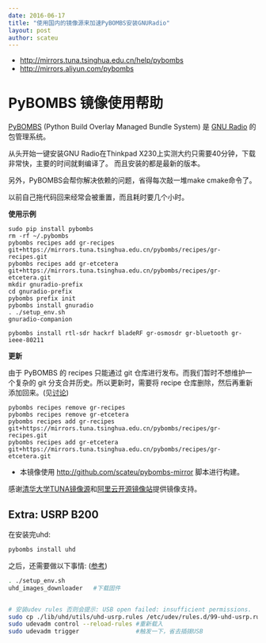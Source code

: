 ```yaml
---
date: 2016-06-17
title: "使用国内的镜像源来加速PyBOMBS安装GNURadio"
layout: post
author: scateu
---
```


 - <http://mirrors.tuna.tsinghua.edu.cn/help/pybombs>
 - <http://mirrors.aliyun.com/pybombs>

PyBOMBS 镜像使用帮助
====================

[PyBOMBS](http://gnuradio.org/redmine/projects/pybombs/wiki) (Python Build Overlay Managed Bundle System) 是 [GNU Radio](http://gnuradio.org/) 的包管理系统。

从头开始一键安装GNU Radio在Thinkpad X230上实测大约只需要40分钟，下载非常快，主要的时间就剩编译了。 而且安装的都是最新的版本。

另外，PyBOMBS会帮你解决依赖的问题，省得每次敲一堆make cmake命令了。

以前自己拖代码回来经常会被重置，而且耗时要几个小时。


**使用示例**

	sudo pip install pybombs
	rm -rf ~/.pybombs
	pybombs recipes add gr-recipes git+https://mirrors.tuna.tsinghua.edu.cn/pybombs/recipes/gr-recipes.git
	pybombs recipes add gr-etcetera git+https://mirrors.tuna.tsinghua.edu.cn/pybombs/recipes/gr-etcetera.git
	mkdir gnuradio-prefix
	cd gnuradio-prefix
	pybombs prefix init
	pybombs install gnuradio
	. ./setup_env.sh
	gnuradio-companion

	pybombs install rtl-sdr hackrf bladeRF gr-osmosdr gr-bluetooth gr-ieee-80211

**更新**

由于 PyBOMBS 的 recipes 只能通过 git 仓库进行发布。而我们暂时不想维护一个复杂的 git 分支合并历史。所以更新时，需要将 recipe 仓库删除，然后再重新添加回来。(见[讨论](http://lists.gnu.org/archive/html/discuss-gnuradio/2016-06/msg00170.html))

	pybombs recipes remove gr-recipes
	pybombs recipes remove gr-etcetera
	pybombs recipes add gr-recipes git+https://mirrors.tuna.tsinghua.edu.cn/pybombs/recipes/gr-recipes.git
	pybombs recipes add gr-etcetera git+https://mirrors.tuna.tsinghua.edu.cn/pybombs/recipes/gr-etcetera.git

 - 本镜像使用 <http://github.com/scateu/pybombs-mirror> 脚本进行构建。


感谢[清华大学TUNA镜像源](https://mirrors.tuna.tsinghua.edu.cn)和[阿里云开源镜像站](http://mirrors.aliyun.com)提供镜像支持。


## Extra: USRP B200

在安装完uhd:

```bash
pybombs install uhd
```

之后，还需要做以下事情: ([参考](https://rfpoweramp.com/2014/06/10/setting-up-the-usrp-b200/))

```bash
. ./setup_env.sh
uhd_images_downloader   #下载固件


# 安装udev rules 否则会提示: USB open failed: insufficient permissions.
sudo cp ./lib/uhd/utils/uhd-usrp.rules /etc/udev/rules.d/99-uhd-usrp.rules
sudo udevadm control --reload-rules #重新载入
sudo udevadm trigger                #触发一下，省去插拨USB
```


